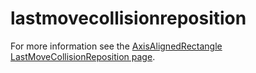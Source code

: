 # lastmovecollisionreposition

For more information see the [AxisAlignedRectangle LastMoveCollisionReposition page](../axisalignedrectangle/lastmovecollisionreposition.md).

###
